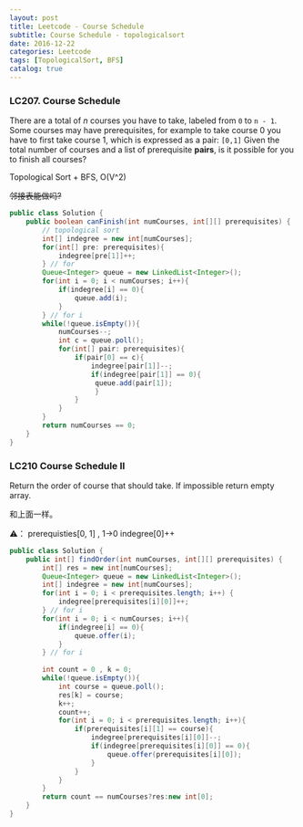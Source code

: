 ```yaml
---
layout: post
title: Leetcode - Course Schedule
subtitle: Course Schedule - topologicalsort
date: 2016-12-22
categories: Leetcode
tags: [TopologicalSort, BFS]
catalog: true
---
```


### LC207. Course Schedule 

There are a total of *n* courses you have to take, labeled from `0` to `n - 1`. Some courses may have prerequisites, for example to take course 0 you have to first take course 1, which is expressed as a pair: `[0,1]` Given the total number of courses and a list of prerequisite **pairs**, is it possible for you to finish all courses?

Topological Sort + BFS, O(V^2)

~~邻接表能做吗?~~

```java
public class Solution {
    public boolean canFinish(int numCourses, int[][] prerequisites) {
        // topological sort
        int[] indegree = new int[numCourses];
        for(int[] pre: prerequisites){
            indegree[pre[1]]++;
        } // for
        Queue<Integer> queue = new LinkedList<Integer>();
        for(int i = 0; i < numCourses; i++){
            if(indegree[i] == 0){
                queue.add(i);
            }
        } // for i
        while(!queue.isEmpty()){
            numCourses--;
            int c = queue.poll();
            for(int[] pair: prerequisites){
                if(pair[0] == c){
                    indegree[pair[1]]--;
                    if(indegree[pair[1]] == 0){
                     queue.add(pair[1]);
                     }
                }
            }
        }
        return numCourses == 0;
    }
}
```

### LC210 Course Schedule II

Return the order of course that should take. If impossible return empty array.

和上面一样。

⚠️： prerequisties[0, 1] , 1->0 indegree[0]++

```java
public class Solution {
    public int[] findOrder(int numCourses, int[][] prerequisites) {
        int[] res = new int[numCourses];
        Queue<Integer> queue = new LinkedList<Integer>();
        int[] indegree = new int[numCourses];
        for(int i = 0; i < prerequisites.length; i++) {
            indegree[prerequisites[i][0]]++;
        } // for i
        for(int i = 0; i < numCourses; i++){
            if(indegree[i] == 0){
                queue.offer(i);
            }
        } // for i
        
        int count = 0 , k = 0;
        while(!queue.isEmpty()){
            int course = queue.poll();
            res[k] = course;
            k++;
            count++;
            for(int i = 0; i < prerequisites.length; i++){
                if(prerequisites[i][1] == course){
                    indegree[prerequisites[i][0]]--;
                    if(indegree[prerequisites[i][0]] == 0){
                        queue.offer(prerequisites[i][0]);
                    }
                }
            }
        }
        return count == numCourses?res:new int[0];
    }
}
```

